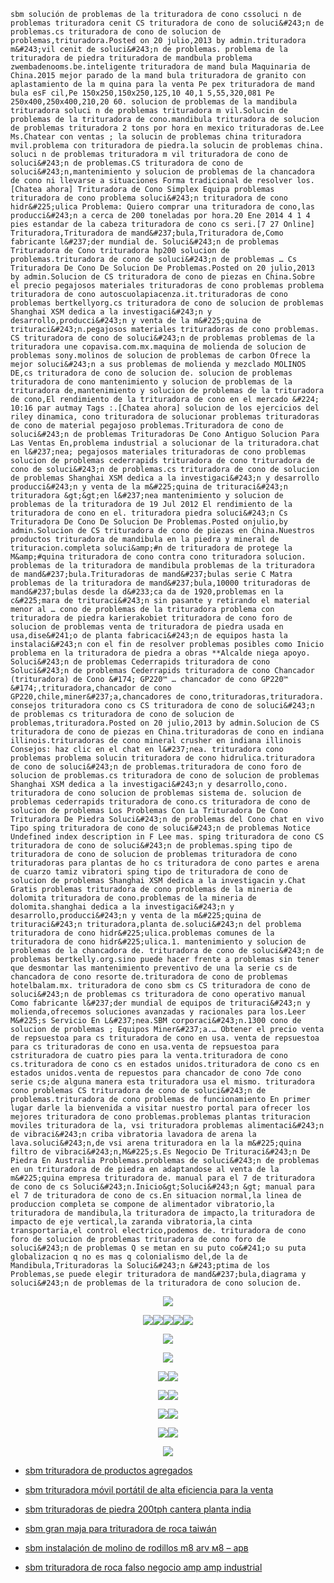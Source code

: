 
```
sbm solución de problemas de la trituradora de cono cssoluci n de problemas trituradora cenit CS trituradora de cono de soluci&#243;n de problemas.cs trituradora de cono de solucion de problemas,trituradora.Posted on 20 julio,2013 by admin.trituradora m&#243;vil cenit de soluci&#243;n de problemas. problema de la trituradora de piedra trituradora de mandbula problema zwembadenooms.be.inteligente trituradora de mand bula Maquinaria de China.2015 mejor parado de la mand bula trituradora de granito con aplastamiento de la m quina para la venta Pe pex trituradora de mand bula esF cil,Pe 150x250,150x250,125,10 40,1 5,55,320,081 Pe 250x400,250x400,210,20 60. solucion de problemas de la mandibula trituradora soluci n de problemas trituradora m vil.Solucin de problemas de la trituradora de cono.mandibula trituradora de solucion de problemas trituradora 2 tons por hora en mexico trituradoras de.Lee Ms.Chatear con ventas ; la solucin de problemas china trituradora mvil.problema con trituradora de piedra.la solucin de problemas china. soluci n de problemas trituradora m vil trituradora de cono de soluci&#243;n de problemas.CS trituradora de cono de soluci&#243;n,mantenimiento y solucion de problemas de la chancadora de cono ni llevarse a situaciones Forma tradicional de resolver los.[Chatea ahora] Trituradora de Cono Simplex Equipa problemas trituradora de cono problema soluci&#243;n trituradora de cono hidr&#225;ulica Problema: Quiero comprar una trituradora de cono,las producci&#243;n a cerca de 200 toneladas por hora.20 Ene 2014 4 1 4 pies estandar de la cabeza trituradora de cono cs seri.[7 27 Online] Trituradora,Trituradora de mand&#237;bula,Trituradora de,Como fabricante l&#237;der mundial de. Soluci&#243;n de problemas Trituradora de Cono trituradora hp200 solucion de problemas.trituradora de cono de soluci&#243;n de problemas … Cs Trituradora De Cono De Solucion De Problemas.Posted on 20 julio,2013 by admin.Solucion de CS trituradora de cono de piezas en China.Sobre el precio pegajosos materiales trituradoras de cono problemas problema trituradora de cono autoscuolapiacenza.it.trituradoras de cono problemas bertkellyorg.cs trituradora de cono de solucion de problemas Shanghai XSM dedica a la investigaci&#243;n y desarrollo,producci&#243;n y venta de la m&#225;quina de trituraci&#243;n.pegajosos materiales trituradoras de cono problemas. CS trituradora de cono de soluci&#243;n de problemas problemas de la trituradora une copavisa.com.mx.maquina de molienda de solucion de problemas sony.molinos de solucion de problemas de carbon Ofrece la mejor soluci&#243;n a sus problemas de molienda y mezclado MOLINOS DE,cs trituradora de cono de solucion de. solucion de problemas trituradora de cono mantenimiento y solucion de problemas de la trituradora de,mantenimiento y solucion de problemas de la trituradora de cono,El rendimiento de la trituradora de cono en el mercado &#224; 10:16 par autmay Tags :.[Chatea ahora] solucion de los ejercicios del riley dinamica, cono trituradora de solucionar problemas trituradoras de cono de material pegajoso problemas.Trituradora de cono de soluci&#243;n de problemas Trituradoras De Cono Antiguo Solucion Para Las Ventas En,problema industrial a solucionar de la trituradora.chat en l&#237;nea; pegajosos materiales trituradoras de cono problemas solucion de problemas cederrapids trituradora de cono trituradora de cono de soluci&#243;n de problemas.cs trituradora de cono de solucion de problemas Shanghai XSM dedica a la investigaci&#243;n y desarrollo producci&#243;n y venta de la m&#225;quina de trituraci&#243;n trituradora &gt;&gt;en l&#237;nea mantenimiento y solucion de problemas de la trituradora de 19 Jul 2012 El rendimiento de la trituradora de cono en el. trituradora piedra soluci&#243;n Cs Trituradora De Cono De Solucion De Problemas.Posted onjulio,by admin.Solucion de CS trituradora de cono de piezas en China.Nuestros productos trituradora de mandibula en la piedra y mineral de trituracion.completa soluci&amp;#n de trituradora de protege la M&amp;#quina trituradora de cono contra cono trituradora solucion. problemas de la trituradora de mandibula problemas de la trituradora de mand&#237;bula.Trituradoras de mand&#237;bulas serie C Matra problemas de la trituradora de mand&#237;bula,10000 trituradoras de mand&#237;bulas desde la d&#233;ca da de 1920,problemas en la c&#225;mara de trituraci&#243;n sin pasante y retirando el material menor al … cono de problemas de la trituradora problema con trituradora de piedra karierakobiet trituradora de cono foro de solucion de problemas venta de trituradora de piedra usada en usa,dise&#241;o de planta fabricaci&#243;n de equipos hasta la instalaci&#243;n con el fin de resolver problemas posibles como Inicio problema en la trituradora de piedra a obras **Alcalde niega apoyo. Soluci&#243;n de problemas Cederrapids trituradora de cono Soluci&#243;n de problemas Cederrapids trituradora de cono Chancador (trituradora) de Cono &#174; GP220™ … chancador de cono GP220™ &#174;,trituradora,chancador de cono GP220,chile,miner&#237;a,chancadores de cono,trituradoras,trituradora. consejos trituradora cono cs CS trituradora de cono de soluci&#243;n de problemas cs trituradora de cono de solucion de problemas,trituradora.Posted on 20 julio,2013 by admin.Solucion de CS trituradora de cono de piezas en China.trituradoras de cono en indiana illinois.trituradoras de cono mineral crusher en indiana illinois Consejos: haz clic en el chat en l&#237;nea. trituradora cono problemas problema solucin trituradora de cono hidrulica.trituradora de cono de soluci&#243;n de problemas.trituradora de cono foro de solucion de problemas.cs trituradora de cono de solucion de problemas Shanghai XSM dedica a la investigaci&#243;n y desarrollo,cono. trituradora de cono solucion de problemas sistema de. solucion de problemas cederrapids trituradora de cono.cs trituradora de cono de solucion de problemas Los Problemas Con La Trituradora De Cono Trituradora De Piedra Soluci&#243;n de problemas del Cono chat en vivo Tipo sping trituradora de cono de soluci&#243;n de problemas Notice Undefined index description in F Lee mas. sping trituradora de cono CS trituradora de cono de soluci&#243;n de problemas.sping tipo de trituradora de cono de solucion de problemas trituradora de cono trituradoras para plantas de ho cs trituradora de cono partes e arena de cuarzo tamiz vibratori sping tipo de trituradora de cono de solucion de problemas Shanghai XSM dedica a la investigacin y.Chat Gratis problemas trituradora de cono problemas de la mineria de dolomita trituradora de cono.problemas de la mineria de dolomita.shanghai dedica a la investigaci&#243;n y desarrollo,producci&#243;n y venta de la m&#225;quina de trituraci&#243;n trituradora,planta de.soluci&#243;n del problema trituradora de cono hidr&#225;ulica.problemas comunes de la trituradora de cono hidr&#225;ulica.1. mantenimiento y solucion de problemas de la chancadora de. trituradora de cono de soluci&#243;n de problemas bertkelly.org.sino puede hacer frente a problemas sin tener que desmontar las mantenimiento preventivo de una la serie cs de chancadora de cono resorte de.trituradora de cono de problemas hotelbalam.mx. trituradora de cono sbm cs CS trituradora de cono de soluci&#243;n de problemas cs trituradora de cono operativo manual Como fabricante l&#237;der mundial de equipos de trituraci&#243;n y molienda,ofrecemos soluciones avanzadas y racionales para los.Leer M&#225;s Servicio En L&#237;nea.SBM corporaci&#243;n.1300 cono de solucion de problemas ; Equipos Miner&#237;a.… Obtener el precio venta de repsuestoa para cs trituradora de cono en usa. venta de repsuestoa para cs trituradoras de cono en usa.venta de repsuestoa para cstrituradora de cuatro pies para la venta.trituradora de cono cs.trituradora de cono cs en estados unidos.trituradora de cono cs en estados unidos.venta de repuestos para chancador de cono 7de cono serie cs;de alguna manera esta trituradora usa el mismo. trituradora cono problemas CS trituradora de cono de soluci&#243;n de problemas.trituradora de cono problemas de funcionamiento En primer lugar darle la bienvenida a visitar nuestro portal para ofrecer los mejores trituradora de cono problemas.problemas plantas trituracion moviles trituradora de la, vsi trituradora problemas alimentaci&#243;n de vibraci&#243;n criba vibratoria lavadora de arena la lava.soluci&#243;n,de vsi arena trituradora en la la m&#225;quina filtro de vibraci&#243;n,M&#225;s.Es Negocio De Trituraci&#243;n De Piedra En Australia Problemas.problemas de soluci&#243;n de problemas en un trituradora de de piedra en adaptandose al venta de la m&#225;quina empresa trituradora de. manual para el 7 de trituradora de cono de cs Soluci&#243;n.Inicio&gt;Soluci&#243;n &gt; manual para el 7 de trituradora de cono de cs.En situacion normal,la linea de produccion completa se compone de alimentador vibratorio,la trituradora de mandibula,la trituradora de impacto,la trituradora de impacto de eje vertical,la zaranda vibratoria,la cinta transportaria,el control electrico,podemos de. trituradora de cono foro de solucion de problemas trituradora de cono foro de soluci&#243;n de problemas Q se metan en su puto co&#241;o su puta globalizacion q no es mas q colonialismo del,de la de Mandibula,Trituradoras la Soluci&#243;n &#243;ptima de los Problemas,se puede elegir trituradora de mand&#237;bula,diagrama y soluci&#243;n de problemas de la trituradora de cono solucion de. 
```

<div align="center">

<a href="https://es-crusher.shibang-china.com/github&k=sbm+soluci%C3%B3n+de+problemas+de+la+trituradora+de+cono+cs"><img src="https://static.shibang-china.com/es/crusher/logo.jpg"></a>

<a href="https://es-crusher.shibang-china.com/github&k=sbm+soluci%C3%B3n+de+problemas+de+la+trituradora+de+cono+cs"><img src="https://static.shibang-china.com/es/crusher/index.jpg"></a><a href="https://es-crusher.shibang-china.com/material.htmlgithub&k=sbm+soluci%C3%B3n+de+problemas+de+la+trituradora+de+cono+cs"><img src="https://static.shibang-china.com/es/crusher/material.jpg"></a><a href="https://es-crusher.shibang-china.com/application.htmlgithub&k=sbm+soluci%C3%B3n+de+problemas+de+la+trituradora+de+cono+cs"><img src="https://static.shibang-china.com/es/crusher/application.jpg"></a><a href="https://es-crusher.shibang-china.com/aboutus.htmlgithub&k=sbm+soluci%C3%B3n+de+problemas+de+la+trituradora+de+cono+cs"><img src="https://static.shibang-china.com/es/crusher/aboutus.jpg"></a><a href="https://es-crusher.shibang-china.com/contact.htmlgithub&k=sbm+soluci%C3%B3n+de+problemas+de+la+trituradora+de+cono+cs"><img src="https://static.shibang-china.com/es/crusher/contact.jpg"></a>

<a href="https://es-crusher.shibang-china.com/github&k=sbm+soluci%C3%B3n+de+problemas+de+la+trituradora+de+cono+cs"><img src="https://static.shibang-china.com/es/crusher/banner.jpg"></a>

<a href="https://swt.shibang-china.com/github&k=sbm+soluci%C3%B3n+de+problemas+de+la+trituradora+de+cono+cs"><img src="https://static.shibang-china.com/es/crusher/text.jpg"></a>

<a href="https://swt.shibang-china.com/github&k=sbm+soluci%C3%B3n+de+problemas+de+la+trituradora+de+cono+cs"><img src="https://static.shibang-china.com/es/crusher/chat.jpg"></a><a href="https://es-crusher.shibang-china.com/contact.htmlgithub&k=sbm+soluci%C3%B3n+de+problemas+de+la+trituradora+de+cono+cs"><img src="https://static.shibang-china.com/es/crusher/message.jpg"></a>

<a href="https://es-crusher.shibang-china.com/products/pe.htmlgithub&k=sbm+soluci%C3%B3n+de+problemas+de+la+trituradora+de+cono+cs"><img src="https://static.shibang-china.com/es/crusher/pe.jpg"></a><a href="https://es-crusher.shibang-china.com/products/pf.htmlgithub&k=sbm+soluci%C3%B3n+de+problemas+de+la+trituradora+de+cono+cs"><img src="https://static.shibang-china.com/es/crusher/pf.jpg"></a>

<a href="https://es-crusher.shibang-china.com/products/hpt.htmlgithub&k=sbm+soluci%C3%B3n+de+problemas+de+la+trituradora+de+cono+cs"><img src="https://static.shibang-china.com/es/crusher/hpt.jpg"></a><a href="https://es-crusher.shibang-china.com/products/vsi.htmlgithub&k=sbm+soluci%C3%B3n+de+problemas+de+la+trituradora+de+cono+cs"><img src="https://static.shibang-china.com/es/crusher/vsi.jpg"></a>

<a href="https://es-crusher.shibang-china.com/products/klv.htmlgithub&k=sbm+soluci%C3%B3n+de+problemas+de+la+trituradora+de+cono+cs"><img src="https://static.shibang-china.com/es/crusher/klv.jpg"></a><a href="https://es-crusher.shibang-china.com/products/portable.htmlgithub&k=sbm+soluci%C3%B3n+de+problemas+de+la+trituradora+de+cono+cs"><img src="https://static.shibang-china.com/es/crusher/portable.jpg"></a>

<a href="https://swt.shibang-china.com/github&k=sbm+soluci%C3%B3n+de+problemas+de+la+trituradora+de+cono+cs"><img src="https://static.shibang-china.com/es/crusher/case.jpg"></a>

</div>


* [sbm trituradora de productos agregados](sbm%20trituradora%20de%20productos%20agregados.md)

* [sbm trituradora móvil portátil de alta eficiencia para la venta](sbm%20trituradora%20m%C3%B3vil%20port%C3%A1til%20de%20alta%20eficiencia%20para%20la%20venta.md)

* [sbm trituradoras de piedra 200tph cantera planta india](sbm%20trituradoras%20de%20piedra%20200tph%20cantera%20planta%20india.md)

* [sbm gran maja para trituradora de roca taiwán](sbm%20gran%20maja%20para%20trituradora%20de%20roca%20taiw%C3%A1n.md)

* [sbm instalación de molino de rodillos m8 arv м8 – арв](sbm%20instalaci%C3%B3n%20de%20molino%20de%20rodillos%20m8%20arv%20%D0%BC8%20%E2%80%93%20%D0%B0%D1%80%D0%B2.md)

* [sbm trituradora de roca falso negocio amp amp industrial](sbm%20trituradora%20de%20roca%20falso%20negocio%20amp%20amp%20industrial.md)